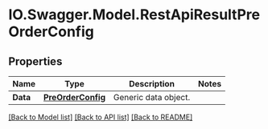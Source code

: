 # IO.Swagger.Model.RestApiResultPreOrderConfig
## Properties

Name | Type | Description | Notes
------------ | ------------- | ------------- | -------------
**Data** | [**PreOrderConfig**](PreOrderConfig.md) | Generic data object. | 

[[Back to Model list]](../README.md#documentation-for-models) [[Back to API list]](../README.md#documentation-for-api-endpoints) [[Back to README]](../README.md)

